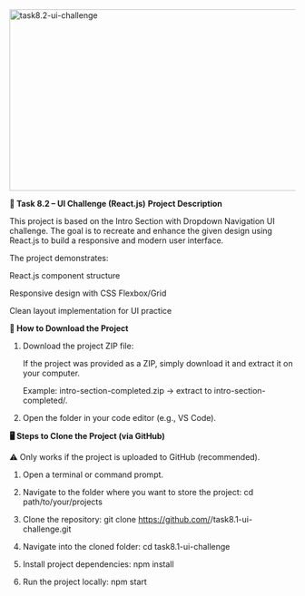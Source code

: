 <img src="https://socialify.git.ci/Shantela21/task8.2-ui-challenge/image?language=1&owner=1&name=1&stargazers=1&theme=Light" alt="task8.2-ui-challenge" width="640" height="320" />

**📌 Task 8.2 – UI Challenge (React.js)**
**Project Description**

This project is based on the Intro Section with Dropdown Navigation UI challenge.
The goal is to recreate and enhance the given design using React.js to build a responsive and modern user interface.

The project demonstrates:

React.js component structure

Responsive design with CSS Flexbox/Grid

Clean layout implementation for UI practice

**🔽 How to Download the Project**

1. Download the project ZIP file:

   If the project was provided as a ZIP, simply download it and extract it on your computer.

   Example: intro-section-completed.zip → extract to intro-section-completed/.

2. Open the folder in your code editor (e.g., VS Code).


**🖥️ Steps to Clone the Project (via GitHub)**

⚠️ Only works if the project is uploaded to GitHub (recommended).

1. Open a terminal or command prompt.

2. Navigate to the folder where you want to store the project:
   cd path/to/your/projects


3. Clone the repository:
   git clone https://github.com/<your-username>/task8.1-ui-challenge.git


4. Navigate into the cloned folder:
   cd task8.1-ui-challenge


5. Install project dependencies:
   npm install


6. Run the project locally:
   npm start



